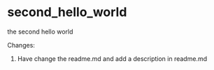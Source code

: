 # second_hello_world
the second hello world

Changes:
1. Have change the readme.md and add a description in readme.md
